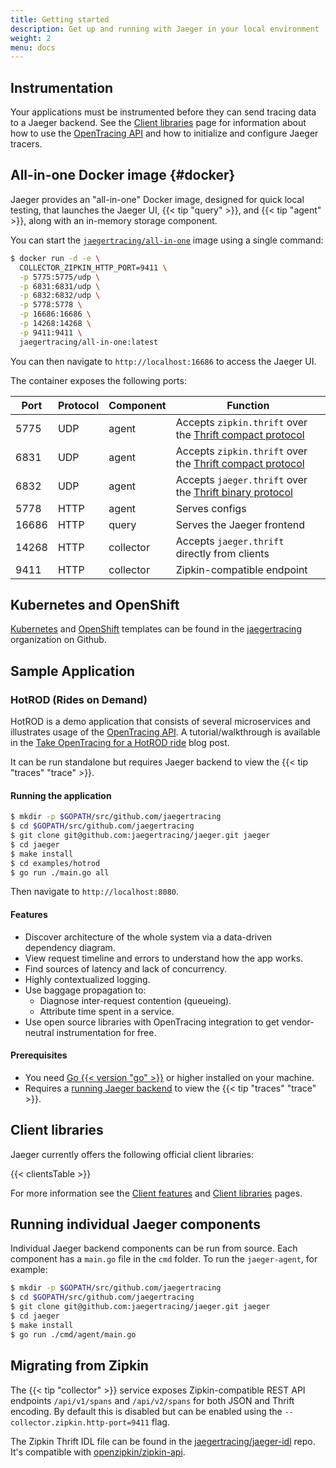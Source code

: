 ```yaml
---
title: Getting started
description: Get up and running with Jaeger in your local environment
weight: 2
menu: docs
---
```


## Instrumentation

Your applications must be instrumented before they can send tracing data to a Jaeger backend. See the [Client libraries](../client-libraries) page for information about how to use the [OpenTracing API](http://opentracing.io/) and how to initialize and configure Jaeger tracers.

## All-in-one Docker image {#docker}

Jaeger provides an "all-in-one" Docker image, designed for quick local testing, that launches the Jaeger UI, {{< tip "query" >}}, and {{< tip "agent" >}}, along with an in-memory storage component.

You can start the [`jaegertracing/all-in-one`](https://hub.docker.com/r/jaegertracing/all-in-one/) image using a single command:

```bash
$ docker run -d -e \
  COLLECTOR_ZIPKIN_HTTP_PORT=9411 \
  -p 5775:5775/udp \
  -p 6831:6831/udp \
  -p 6832:6832/udp \
  -p 5778:5778 \
  -p 16686:16686 \
  -p 14268:14268 \
  -p 9411:9411 \
  jaegertracing/all-in-one:latest
```

You can then navigate to `http://localhost:16686` to access the Jaeger UI.

The container exposes the following ports:

Port | Protocol | Component | Function
---- | -------  | --------- | ---
5775 | UDP      | agent     | Accepts `zipkin.thrift` over the [Thrift compact protocol](https://github.com/apache/thrift/blob/master/doc/specs/thrift-compact-protocol.md)
6831 | UDP      | agent     | Accepts `zipkin.thrift` over the [Thrift compact protocol](https://github.com/apache/thrift/blob/master/doc/specs/thrift-compact-protocol.md)
6832 | UDP      | agent     | Accepts `jaeger.thrift` over the [Thrift binary protocol](https://github.com/apache/thrift/blob/master/doc/specs/thrift-binary-protocol.md)
5778 | HTTP     | agent     | Serves configs
16686| HTTP     | query     | Serves the Jaeger frontend
14268 | HTTP     | collector | Accepts `jaeger.thrift` directly from clients
9411 | HTTP     | collector | Zipkin-compatible endpoint

## Kubernetes and OpenShift

[Kubernetes](https://github.com/jaegertracing/jaeger-kubernetes) and [OpenShift](https://github.com/jaegertracing/jaeger-openshift) templates can be found in the [jaegertracing](https://github.com/jaegertracing/) organization on Github.

## Sample Application

### HotROD (Rides on Demand)

HotROD is a demo application that consists of several microservices and illustrates usage of the [OpenTracing API](http://opentracing.io). A tutorial/walkthrough is available in the [Take OpenTracing for a HotROD ride](https://medium.com/@YuriShkuro/take-opentracing-for-a-hotrod-ride-f6e3141f7941) blog post.

It can be run standalone but requires Jaeger backend to view the {{< tip "traces" "trace" >}}.

#### Running the application

```bash
$ mkdir -p $GOPATH/src/github.com/jaegertracing
$ cd $GOPATH/src/github.com/jaegertracing
$ git clone git@github.com:jaegertracing/jaeger.git jaeger
$ cd jaeger
$ make install
$ cd examples/hotrod
$ go run ./main.go all
```

Then navigate to `http://localhost:8080`.

#### Features

* Discover architecture of the whole system via a data-driven dependency diagram.
* View request timeline and errors to understand how the app works.
* Find sources of latency and lack of concurrency.
* Highly contextualized logging.
* Use baggage propagation to:
  * Diagnose inter-request contention (queueing).
  * Attribute time spent in a service.
* Use open source libraries with OpenTracing integration to get vendor-neutral instrumentation for free.

#### Prerequisites

* You need [Go {{< version "go" >}}](https://golang.org/doc/install) or higher installed on your machine.
* Requires a [running Jaeger backend](#docker) to view the {{< tip "traces" "trace" >}}.

## Client libraries

Jaeger currently offers the following official client libraries:

{{< clientsTable >}}

For more information see the [Client features](../client-features) and [Client libraries](../client-libraries) pages.

## Running individual Jaeger components

Individual Jaeger backend components can be run from source. Each component has a `main.go` file in the `cmd` folder. To run the `jaeger-agent`, for example:

```bash
$ mkdir -p $GOPATH/src/github.com/jaegertracing
$ cd $GOPATH/src/github.com/jaegertracing
$ git clone git@github.com:jaegertracing/jaeger.git jaeger
$ cd jaeger
$ make install
$ go run ./cmd/agent/main.go
```

## Migrating from Zipkin

The {{< tip "collector" >}} service exposes Zipkin-compatible REST API endpoints `/api/v1/spans` and `/api/v2/spans` for both JSON and Thrift encoding.
By default this is disabled but can be enabled using the `--collector.zipkin.http-port=9411` flag.

The Zipkin Thrift IDL file can be found in the [jaegertracing/jaeger-idl](https://github.com/jaegertracing/jaeger-idl/blob/master/thrift/zipkincore.thrift) repo.
It's compatible with [openzipkin/zipkin-api](https://github.com/openzipkin/zipkin-api/blob/master/thrift/zipkinCore.thrift).
